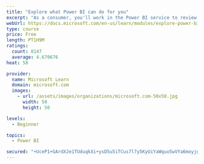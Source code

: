 ```yaml
---
title: "Explore what Power BI can do for you"
excerpt: "As a consumer, you'll work in the Power BI service to review and interact with content that has been shared with you. This module provides the foundational information that you need to work effectively in the Power BI service."
webUrl: https://docs.microsoft.com/en-us/learn/modules/explore-power-bi-service/
type: course
price: Free
length: PT1H9M
ratings:
  count: 8147
  average: 4.670676
heat: 58

provider:
  name: Microsoft Learn
  domain: microsoft.com
  images:
    - url: /assets/images/organizations/microsoft.com-50x50.jpg
      width: 50
      height: 50

levels:
  - Beginner

topics:
  - Power BI

secured: "+UceP1+GArdXJe1TUduqkXi+ysD5u5iTCus7l7y5KyUiYaWquo5wVYa6moyjgFacLab+dii/0kyaG9O5PERb5tUMJq4bL1dCO907B+P2uB592b1YtxqVNwZn8VAQKOnLKhZ+9jNjLk8oZaVDpxB/1QKUkAjSA3Q0KUKCwcugjphllmrp98PlXENEhnewitCsIiu1+S20mJZepI8ECkNlyqlh81AVotk83C8zbqJBM2UZfb5u1p0417NHfgrjFV50OVrMX+WE2SaE+q4NokADtM9TLECfL3A3hxCR/JOaR9F8wyLrZgo6RPv/ICxCfjuIOwMT4MQ6SUVpLMIAjaMbfceDsnjiNFEbYaD3GNmf34kiYx1mgFDrHAR3+D3+WC3qRwLA7Xn+KRbFqcxb5hGdEHCEFDfsMSWaaICCtOUKGNc=;/9RyWrmJUYO0BVvPxm0ehw=="
---
```


